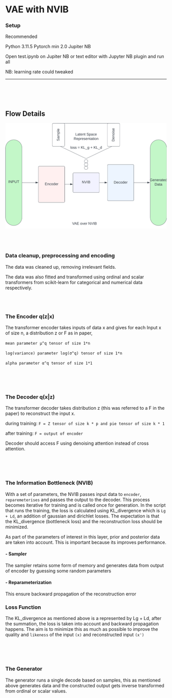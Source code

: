 # VAE with NVIB

### Setup
Recommended

Python 3.11.5
Pytorch min 2.0
Jupiter NB

Open test.ipynb on Jupiter NB or text editor with Jupyter NB plugin and run all

NB: learning rate could tweaked
<hr/>
<br/>
<br/>
<br/>

## Flow Details


![NVIB image](./assets/nvib.png)

<br/>
<br/>

### Data cleanup, preprocessing and encoding
The data was cleaned up, removing irrelevant fields.

The data was also fitted and transformed using ordinal and scalar transformers from scikit-learn for categorical and numerical data respectively.

<br/>
<br/>

### The Encoder q(z|x)
The transformer encoder takes inputs of data x and gives for each Input x of size n, a distribution z or F as in paper, 
<br/>

`mean parameter μ^q tensor of size 1*n`
<br/>

`log(variance) parameter log(σ^q) tensor of size 1*n`
<br/>

`alpha parameter α^q tensor of size 1*1`

<br/>
<br/>
<br/>

### The Decoder q(x|z)
The transformer decoder takes distribution z (this was referred to a F in the paper) to reconstruct the input x.
<br/>

during training: `F = Z tensor of size k * p and pie tensor of size k * 1`
<br/>

after training: `F = output of encoder`
<br/>

Decoder should access F using denoising attention instead of cross attention.

<br/>
<br/>
<br/>

### The Information Bottleneck (NVIB)
With a set of parameters, the NVIB passes input data to `encoder`, `reparemeterises` and passes the output to the decoder.
This process becomes iterative for training and is called once for generation.
In the script that runs the training, the loss is calculated using KL_divergence which is `Lg + Ld`, an addition of gaussian and dirichlet losses. The expectation is that the KL_divergence (bottleneck loss) and the reconstruction loss should be minimized.

As part of the parameters of interest in this layer, prior and posterior data are taken into account. This is important because its improves performance. 

#### - Sampler
The sampler retains some form of memory and generates data from output of encoder by guessing some random parameters

#### - Reparameterization
This ensure backward propagation of the reconstruction error

### Loss Function
The KL_divergence as mentioned above is a represented by Lg + Ld, after the summation, the loss is taken into account and backward propagation happens. The aim is to minimize this as much as possible to improve the quality and `likeness` of the input `(x)` and reconstructed input `(x')`


<br/>
<br/>
<br/>

### The Generator
The generator runs a single decode based on samples, this as mentioned above generates data and the constructed output gets inverse transformed from ordinal or scalar values.


